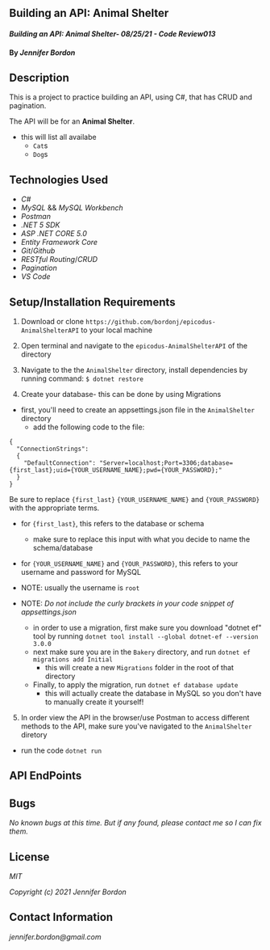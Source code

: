 ## Building an API: Animal Shelter

#### _Building an API: Animal Shelter- 08/25/21 - Code Review013_

#### By _**Jennifer Bordon**_
## Description
This is a project to practice building an API, using C#, that has CRUD and pagination.

The API will be for an **Animal Shelter**.
- this will list all availabe
  - `Cat`s 
  - `Dog`s

## Technologies Used

* _C#_
* _MySQL_ && _MySQL Workbench_
* _Postman_
* _.NET 5 SDK_
* _ASP .NET CORE 5.0_
* _Entity Framework Core_
* _Git_/_Github_
* _RESTful Routing_/_CRUD_
* _Pagination_
* _VS Code_

## Setup/Installation Requirements

1. Download or clone `https://github.com/bordonj/epicodus-AnimalShelterAPI` to your local machine

2. Open terminal and navigate to the `epicodus-AnimalShelterAPI` of the directory

3. Navigate to the the `AnimalShelter` directory, install dependencies by running command:
`$ dotnet restore`

4. Create your database- this can be done by using Migrations
  - first, you'll need to create an appsettings.json file in the `AnimalShelter` directory
    - add the following code to the file:
```
{
  "ConnectionStrings":
  {
    "DefaultConnection": "Server=localhost;Port=3306;database={first_last};uid={YOUR_USERNAME_NAME};pwd={YOUR_PASSWORD};"
  }
}
```
Be sure to replace `{first_last}` `{YOUR_USERNAME_NAME}` and `{YOUR_PASSWORD}` with the appropriate terms.
- for `{first_last}`, this refers to the database or schema
  - make sure to replace this input with what you decide to name the schema/database
- for `{YOUR_USERNAME_NAME}` and `{YOUR_PASSWORD}`, this refers to your username and password for MySQL
- NOTE: usually the username is `root`

- NOTE: _Do not include the curly brackets in your code snippet of appsettings.json_

  - in order to use a migration, first make sure you download "dotnet ef" tool by running `dotnet tool install --global dotnet-ef --version 3.0.0`
  - next make sure you are in the `Bakery` directory, and run `dotnet ef migrations add Initial`
    - this will create a new `Migrations` folder in the root of that directory
  - Finally, to apply the migration, run `dotnet ef database update`
    - this will actually create the database in MySQL so you don't have to manually create it yourself!


5. In order view the API in the browser/use Postman to access different methods to the API, make sure you've navigated to the `AnimalShelter` diretory
  - run the code `dotnet run`


## API EndPoints



## Bugs

_No known bugs at this time. But if any found, please contact me so I can fix them._

## License

_MIT_

_Copyright (c) 2021 Jennifer Bordon_


## Contact Information

_jennifer.bordon@gmail.com_